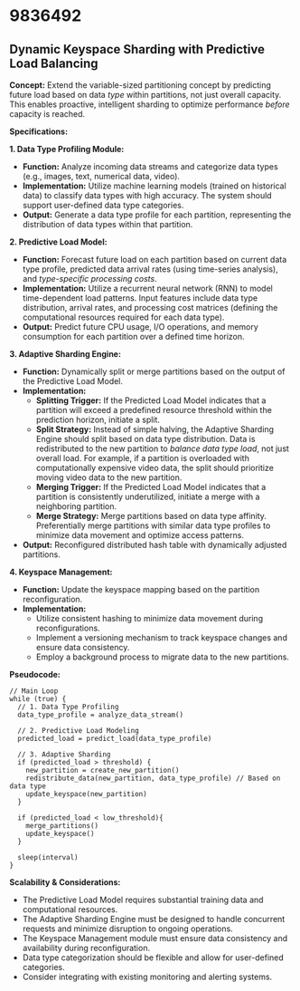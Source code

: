 # 9836492

## Dynamic Keyspace Sharding with Predictive Load Balancing

**Concept:** Extend the variable-sized partitioning concept by predicting future load based on data *type* within partitions, not just overall capacity. This enables proactive, intelligent sharding to optimize performance *before* capacity is reached.

**Specifications:**

**1. Data Type Profiling Module:**

*   **Function:** Analyze incoming data streams and categorize data types (e.g., images, text, numerical data, video).
*   **Implementation:** Utilize machine learning models (trained on historical data) to classify data types with high accuracy. The system should support user-defined data type categories.
*   **Output:** Generate a data type profile for each partition, representing the distribution of data types within that partition.

**2. Predictive Load Model:**

*   **Function:** Forecast future load on each partition based on current data type profile, predicted data arrival rates (using time-series analysis), and *type-specific processing costs*.
*   **Implementation:** Utilize a recurrent neural network (RNN) to model time-dependent load patterns. Input features include data type distribution, arrival rates, and processing cost matrices (defining the computational resources required for each data type).
*   **Output:** Predict future CPU usage, I/O operations, and memory consumption for each partition over a defined time horizon.

**3. Adaptive Sharding Engine:**

*   **Function:** Dynamically split or merge partitions based on the output of the Predictive Load Model.
*   **Implementation:**
    *   **Splitting Trigger:** If the Predicted Load Model indicates that a partition will exceed a predefined resource threshold within the prediction horizon, initiate a split.
    *   **Split Strategy:**  Instead of simple halving, the Adaptive Sharding Engine should split based on data type distribution. Data is redistributed to the new partition to *balance data type load*, not just overall load. For example, if a partition is overloaded with computationally expensive video data, the split should prioritize moving video data to the new partition.
    *   **Merging Trigger:**  If the Predicted Load Model indicates that a partition is consistently underutilized, initiate a merge with a neighboring partition.
    *   **Merge Strategy:** Merge partitions based on data type affinity.  Preferentially merge partitions with similar data type profiles to minimize data movement and optimize access patterns.
*   **Output:** Reconfigured distributed hash table with dynamically adjusted partitions.

**4. Keyspace Management:**

*   **Function:**  Update the keyspace mapping based on the partition reconfiguration.
*   **Implementation:**
    *   Utilize consistent hashing to minimize data movement during reconfigurations.
    *   Implement a versioning mechanism to track keyspace changes and ensure data consistency.
    *   Employ a background process to migrate data to the new partitions.

**Pseudocode:**

```
// Main Loop
while (true) {
  // 1. Data Type Profiling
  data_type_profile = analyze_data_stream()

  // 2. Predictive Load Modeling
  predicted_load = predict_load(data_type_profile)

  // 3. Adaptive Sharding
  if (predicted_load > threshold) {
    new_partition = create_new_partition()
    redistribute_data(new_partition, data_type_profile) // Based on data type
    update_keyspace(new_partition)
  }

  if (predicted_load < low_threshold){
    merge_partitions()
    update_keyspace()
  }

  sleep(interval)
}
```

**Scalability & Considerations:**

*   The Predictive Load Model requires substantial training data and computational resources.
*   The Adaptive Sharding Engine must be designed to handle concurrent requests and minimize disruption to ongoing operations.
*   The Keyspace Management module must ensure data consistency and availability during reconfiguration.
*   Data type categorization should be flexible and allow for user-defined categories.
*   Consider integrating with existing monitoring and alerting systems.
